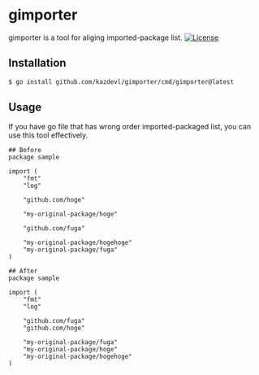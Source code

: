 # gimporter
gimporter is a tool for aliging imported-package list.
[![License](https://img.shields.io/github/license/kazdevl/coding-rule-linter)](/LICENSE)

## Installation
```zsh
$ go install github.com/kazdevl/gimporter/cmd/gimporter@latest
```

## Usage
If you have go file that has wrong order imported-packaged list, you can use this tool effectively.
```
## Before
package sample

import (
    "fmt"
    "log"

    "github.com/hoge"

    "my-original-package/hoge"

    "github.com/fuga"

    "my-original-package/hogehoge"
    "my-original-package/fuga"
)

## After
package sample

import (
    "fmt"
    "log"

    "github.com/fuga"
    "github.com/hoge"

    "my-original-package/fuga"
    "my-original-package/hoge"
    "my-original-package/hogehoge"
)
```